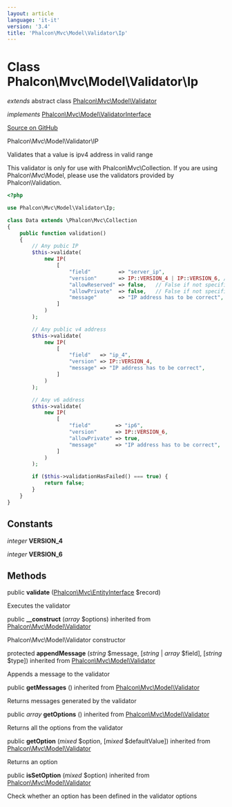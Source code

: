 ```yaml
---
layout: article
language: 'it-it'
version: '3.4'
title: 'Phalcon\Mvc\Model\Validator\Ip'
---
```


# Class **Phalcon\Mvc\Model\Validator\Ip**

*extends* abstract class [Phalcon\Mvc\Model\Validator](/3.4/en/api/Phalcon_Mvc_Model_Validator)

*implements* [Phalcon\Mvc\Model\ValidatorInterface](/3.4/en/api/Phalcon_Mvc_Model_ValidatorInterface)

<a href="https://github.com/phalcon/cphalcon/tree/v3.4.0/phalcon/mvc/model/validator/ip.zep" class="btn btn-default btn-sm">Source on GitHub</a>

Phalcon\Mvc\Model\Validator\IP

Validates that a value is ipv4 address in valid range

This validator is only for use with Phalcon\Mvc\Collection. If you are using Phalcon\Mvc\Model, please use the validators provided by Phalcon\Validation.

```php
<?php

use Phalcon\Mvc\Model\Validator\Ip;

class Data extends \Phalcon\Mvc\Collection
{
    public function validation()
    {
        // Any pubic IP
        $this->validate(
            new IP(
                [
                    "field"         => "server_ip",
                    "version"       => IP::VERSION_4 | IP::VERSION_6, // v6 and v4. The same if not specified
                    "allowReserved" => false,   // False if not specified. Ignored for v6
                    "allowPrivate"  => false,   // False if not specified
                    "message"       => "IP address has to be correct",
                ]
            )
        );

        // Any public v4 address
        $this->validate(
            new IP(
                [
                    "field"   => "ip_4",
                    "version" => IP::VERSION_4,
                    "message" => "IP address has to be correct",
                ]
            )
        );

        // Any v6 address
        $this->validate(
            new IP(
                [
                    "field"        => "ip6",
                    "version"      => IP::VERSION_6,
                    "allowPrivate" => true,
                    "message"      => "IP address has to be correct",
                ]
            )
        );

        if ($this->validationHasFailed() === true) {
            return false;
        }
    }
}

```

## Constants

*integer* **VERSION_4**

*integer* **VERSION_6**

## Methods

public **validate** ([Phalcon\Mvc\EntityInterface](/3.4/en/api/Phalcon_Mvc_EntityInterface) $record)

Executes the validator

public **__construct** (*array* $options) inherited from [Phalcon\Mvc\Model\Validator](/3.4/en/api/Phalcon_Mvc_Model_Validator)

Phalcon\Mvc\Model\Validator constructor

protected **appendMessage** (*string* $message, [*string* | *array* $field], [*string* $type]) inherited from [Phalcon\Mvc\Model\Validator](/3.4/en/api/Phalcon_Mvc_Model_Validator)

Appends a message to the validator

public **getMessages** () inherited from [Phalcon\Mvc\Model\Validator](/3.4/en/api/Phalcon_Mvc_Model_Validator)

Returns messages generated by the validator

public *array* **getOptions** () inherited from [Phalcon\Mvc\Model\Validator](/3.4/en/api/Phalcon_Mvc_Model_Validator)

Returns all the options from the validator

public **getOption** (*mixed* $option, [*mixed* $defaultValue]) inherited from [Phalcon\Mvc\Model\Validator](/3.4/en/api/Phalcon_Mvc_Model_Validator)

Returns an option

public **isSetOption** (*mixed* $option) inherited from [Phalcon\Mvc\Model\Validator](/3.4/en/api/Phalcon_Mvc_Model_Validator)

Check whether an option has been defined in the validator options